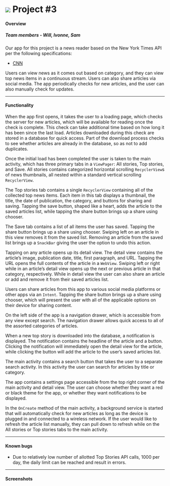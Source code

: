 # ![](https://ga-dash.s3.amazonaws.com/production/assets/logo-9f88ae6c9c3871690e33280fcf557f33.png) Project #3

#### Overview

##### Team members - Will, Ivonne, Sam

Our app for this project is a news reader based on the New York Times API per the following specifications:

* [CNN](CNN)

Users can view news as it comes out based on category, and they can view top news items in a continuous stream. Users can also share articles via social media. The app periodically checks for new articles, and the user can also manually check for updates.

---

#### Functionality

When the app first opens, it takes the user to a loading page, which checks the server for new articles, which will be available for reading once the check is complete. This check can take additional time based on how long it has been since the last load. Articles downloaded during this check are stored in a database for quick access. Part of the download process checks to see whether articles are already in the database, so as not to add duplicates.

Once the initial load has been completed the user is taken to the main activity, which has three primary tabs in a `ViewPager`: All stories, Top stories, and Save. All stories contains categorized horizontal scrolling `RecyclerView`s of news thumbnails, all nested within a standard vertical scrolling `RecyclerView`.

The Top stories tab contains a single `RecyclerView` containing all of the collected top news items. Each item in this tab displays a thumbnail, the title, the date of publication, the category, and buttons for sharing and saving. Tapping the save button, shaped like a heart, adds the article to the saved articles list, while tapping the share button brings up a share using chooser.

The Save tab contains a list of all items the user has saved. Tapping the share button brings up a share using chooser. Swiping left on an article in this view removes it from the saved list. Removing an article from the saved list brings up a `SnackBar` giving the user the option to undo this action.

Tapping on any article opens up its detail view. The detail view contains the article’s image, publication date, title, first paragraph, and URL. Tapping the URL opens the full contents of the article in a `WebView`. Swiping left or right while in an article’s detail view opens up the next or previous article in that category, respectively. While in detail view the user can also share an article or add and remove it from their saved articles list.

Users can share articles from this app to various social media platforms or other apps via an `Intent`. Tapping the share button brings up a share using chooser, which will present the user with all of the applicable options on their device for sharing content.

On the left side of the app is a navigation drawer, which is accessible from any view except search. The navigation drawer allows quick access to all of the assorted categories of articles.

When a new top story is downloaded into the database, a notification is displayed. The notification contains the headline of the article and a button. Clicking the notification will immediately open the detail view for the article, while clicking the button will add the article to the user’s saved articles list.

The main activity contains a search button that takes the user to a separate search activity. In this activity the user can search for articles by title or category.

The app contains a settings page accessible from the top right corner of the main activity and detail view. The user can choose whether they want a red or black theme for the app, or whether they want notifications to be displayed.

In the `OnCreate` method of the main activity, a background service is started that will automatically check for new articles as long as the device is plugged in and connected to a wireless network. If the user would like to refresh the article list manually, they can pull down to refresh while on the All stories or Top stories tabs to the main activity.

---

#### Known bugs

- Due to relatively low number of allotted Top Stories API calls, 1000 per day, the daily limit can be reached and result in errors.

---

#### Screenshots

